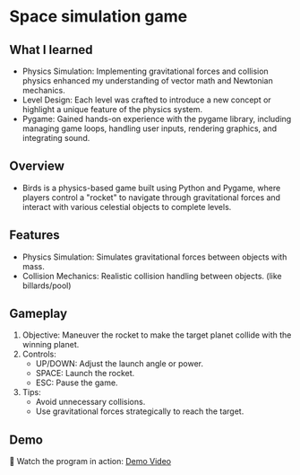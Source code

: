 # Space simulation game

## What I learned
- Physics Simulation: Implementing gravitational forces and collision physics enhanced my understanding of vector math and Newtonian mechanics.
- Level Design: Each level was crafted to introduce a new concept or highlight a unique feature of the physics system.
- Pygame: Gained hands-on experience with the pygame library, including managing game loops, handling user inputs, rendering graphics, and integrating sound.

## Overview
- Birds is a physics-based game built using Python and Pygame, where players control a "rocket" to navigate through gravitational forces and interact with various celestial objects to complete levels.




## Features
- Physics Simulation: Simulates gravitational forces between objects with mass.
- Collision Mechanics: Realistic collision handling between objects. (like billards/pool)

## Gameplay
1. Objective: Maneuver the rocket to make the target planet collide with the winning planet.
2. Controls:
    - UP/DOWN: Adjust the launch angle or power.
    - SPACE: Launch the rocket.
    - ESC: Pause the game.
3. Tips:
    - Avoid unnecessary collisions.
    - Use gravitational forces strategically to reach the target.
  
## Demo
🎥 Watch the program in action: [Demo Video](https://youtu.be/hmMD37zuFf0)
